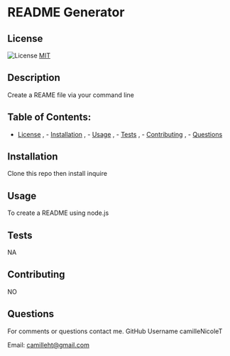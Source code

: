 # README Generator   


  ## License
  ![License](https://img.shields.io/badge/license-MIT-blue.svg)
  [MIT](https:choosealicense.com/licenses/MIT) 
  
 
## Description
Create a REAME file via your command line

## Table of Contents:
   - [License](#license) , - [Installation](#installation) , - [Usage](#usage) , - [Tests](#tests) , - [Contributing](#contributing) , - [Questions](#Questions) 

## Installation 
  Clone this repo then install inquire

## Usage
  To create a README using node.js

## Tests
  NA

## Contributing
 NO

## Questions
For comments or questions contact me.
GitHub Username camilleNicoleT

Email: camilleht@gmail.com
